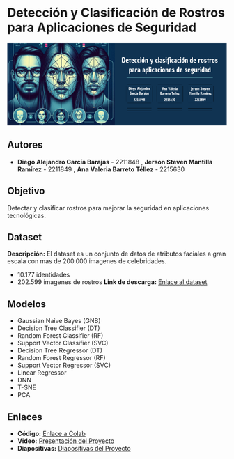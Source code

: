# Detección y Clasificación de Rostros para Aplicaciones de Seguridad

![Banner](https://github.com/jerson1210/AI-proyecto/blob/main/Deteccion%20(1).png?raw=true) <!-- Reemplaza este enlace por el de tu imagen -->

## Autores
- **Diego Alejandro García Barajas** - 2211848 , **Jerson Steven Mantilla Ramírez** - 2211849  , **Ana Valeria Barreto Téllez** - 2215630 


## Objetivo
Detectar y clasificar rostros para mejorar la seguridad en aplicaciones tecnológicas.

## Dataset
**Descripción:** El dataset es un conjunto de datos de atributos faciales a gran escala con mas de 200.000 imagenes de celebridades.
- 10.177 identidades
- 202.599 imagenes de rostros 
**Link de descarga:** [Enlace al dataset](https://mmlab.ie.cuhk.edu.hk/projects/CelebA.html)

## Modelos
- Gaussian Naive Bayes (GNB)
- Decision Tree Classifier (DT)
- Random Forest Classifier (RF)
- Support Vector Classifier (SVC)
- Decision Tree Regressor (DT)
- Random Forest Regressor (RF)
- Support Vector Regressor (SVC)
- Linear Regressor 
- DNN
- T-SNE  
- PCA

## Enlaces
- **Código:** [Enlace a Colab](https://colab.research.google.com/drive/1KhgZKqQpQpSlqorkBIDxmlY_O-egLK5q?usp=sharing)  
- **Video:** [Presentación del Proyecto](<TU_LINK_AQUI>)
- **Diapositivas:** [Diapositivas del Proyecto](https://www.canva.com/design/DAGRsJa1hWE/OHTEAuLy8Dy1TKPh00_3Kg/edit?utm_content=DAGRsJa1hWE&utm_campaign=designshare&utm_medium=link2&utm_source=sharebutton)  
  
